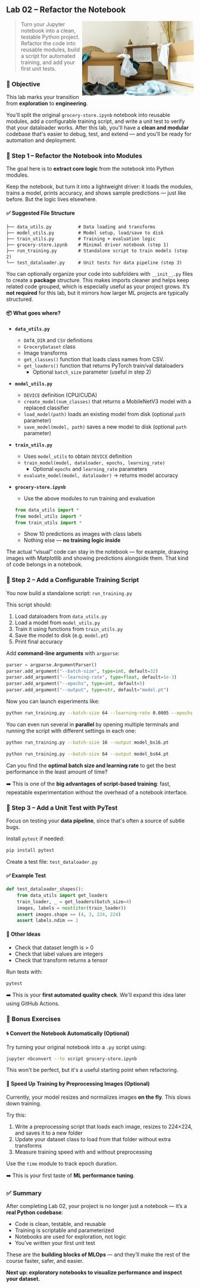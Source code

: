 ## Lab 02 – Refactor the Notebook

<img src="../../media/notebooks-refactoring-cleanup.jpg" style="width: 300px" align="right">

> Turn your Jupyter notebook into a clean, testable Python project. Refactor the code into reusable modules, build a script for automated training, and add your first unit tests.

### 🧭 Objective

This lab marks your transition from **exploration** to **engineering**.

You'll split the original `grocery-store.ipynb` notebook into reusable modules, add a configurable training script, and write a unit test to verify that your dataloader works. After this lab, you'll have a **clean and modular** codebase that's easier to debug, test, and extend — and you’ll be ready for automation and deployment.

### 🔧 Step 1 – Refactor the Notebook into Modules

The goal here is to **extract core logic** from the notebook into Python modules.

Keep the notebook, but turn it into a lightweight driver: it loads the modules, trains a model, prints accuracy, and shows sample predictions — just like before. But the logic lives elsewhere.

#### ✅ Suggested File Structure

```
├── data_utils.py          # Data loading and transforms
├── model_utils.py         # Model setup, load/save to disk
├── train_utils.py         # Training + evaluation logic
├── grocery-store.ipynb    # Minimal driver notebook (step 1)
├── run_training.py        # Standalone script to train models (step 2)
└── test_dataloader.py     # Unit tests for data pipeline (step 3)
```

You can optionally organize your code into subfolders with `__init__.py` files to create a **package** structure. This makes imports cleaner and helps keep related code grouped, which is especially useful as your project grows. It’s **not required** for this lab, but it mirrors how larger ML projects are typically structured.

#### 📦 What goes where?

- **`data_utils.py`**
  - `DATA_DIR` and `CSV` definitions
  - `GroceryDataset` class
  - Image transforms
  - `get_classes()` function that loads class names from CSV.
  - `get_loaders()` function that returns PyTorch train/val dataloaders
    - Optional `batch_size` parameter (useful in step 2)

- **`model_utils.py`**
  - `DEVICE` definition (CPU/CUDA)
  - `create_model(num_classes)` that returns a MobileNetV3 model with a replaced classifier
  - `load_model(path)` loads an existing model from disk (optional `path` parameter)
  - `save_model(model, path)` saves a new model to disk (optional `path` parameter)

- **`train_utils.py`**
  - Uses `model_utils` to obtain `DEVICE` definition
  - `train_model(model, dataloader, epochs, learning_rate)`
    - Optional `epochs` and `learning_rate` parameters
  - `evaluate_model(model, dataloader)` → returns model accuracy

- **`grocery-store.ipynb`**
  - Use the above modules to run training and evaluation

  ```python
  from data_utils import *
  from model_utils import *
  from train_utils import *
  ```

  - Show 10 predictions as images with class labels
  - Nothing else — **no training logic inside**

The actual “visual” code can stay in the notebook — for example, drawing images with Matplotlib and showing predictions alongside them. That kind of code belongs in a notebook.

### 🚀 Step 2 – Add a Configurable Training Script

You now build a standalone script: `run_training.py`

This script should:

1. Load dataloaders from `data_utils.py`
2. Load a model from `model_utils.py`
3. Train it using functions from `train_utils.py`
4. Save the model to disk (e.g. `model.pt`)
5. Print final accuracy

Add **command-line arguments** with `argparse`:

```python
parser = argparse.ArgumentParser()
parser.add_argument("--batch-size", type=int, default=32)
parser.add_argument("--learning-rate", type=float, default=1e-3)
parser.add_argument("--epochs", type=int, default=5)
parser.add_argument("--output", type=str, default="model.pt")
```

Now you can launch experiments like:

```bash
python run_training.py --batch-size 64 --learning-rate 0.0005 --epochs 10
```

You can even run several in **parallel** by opening multiple terminals and running the script with different settings in each one:

```bash
python run_training.py --batch-size 16 --output model_bs16.pt
```

```bash
python run_training.py --batch-size 64 --output model_bs64.pt
```

Can you find the **optimal batch size and learning rate** to get the best performance in the least amount of time?

➡️ This is one of the **big advantages of script-based training**: fast, repeatable experimentation without the overhead of a notebook interface.


### 🧪 Step 3 – Add a Unit Test with PyTest

Focus on testing your **data pipeline**, since that's often a source of subtle bugs.

Install `pytest` if needed:

```bash
pip install pytest
```

Create a test file: `test_dataloader.py`

#### ✅ Example Test

```python
def test_dataloader_shapes():
    from data_utils import get_loaders
    train_loader, _ = get_loaders(batch_size=4)
    images, labels = next(iter(train_loader))
    assert images.shape == (4, 3, 224, 224)
    assert labels.ndim == 1
```

#### 🧠 Other Ideas

* Check that dataset length is > 0
* Check that label values are integers
* Check that transform returns a tensor

Run tests with:

```bash
pytest
```

➡️ This is your **first automated quality check**. We'll expand this idea later using GitHub Actions.

### 🎁 Bonus Exercises

#### 🌀 Convert the Notebook Automatically (Optional)

Try turning your original notebook into a `.py` script using:

```bash
jupyter nbconvert --to script grocery-store.ipynb
```

This won't be perfect, but it's a useful starting point when refactoring.

#### 🚀 Speed Up Training by Preprocessing Images (Optional)

Currently, your model resizes and normalizes images **on the fly**. This slows down training.

Try this:

1. Write a preprocessing script that loads each image, resizes to 224×224, and saves it to a new folder
2. Update your dataset class to load from that folder without extra transforms
3. Measure training speed with and without preprocessing

Use the `time` module to track epoch duration.

➡️ This is your first taste of **ML performance tuning**.

### ✅ Summary

After completing Lab 02, your project is no longer just a notebook — it’s a **real Python codebase**:

* Code is clean, testable, and reusable
* Training is scriptable and parameterized
* Notebooks are used for exploration, not logic
* You’ve written your first unit test

These are the **building blocks of MLOps** — and they’ll make the rest of the course faster, safer, and easier.

**Next up: exploratory notebooks to visualize performance and inspect your dataset.**
